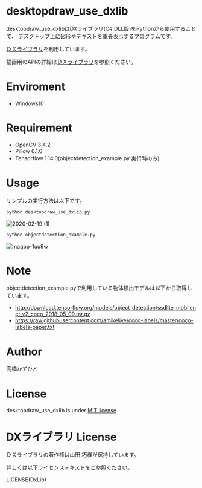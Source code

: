 # desktopdraw_use_dxlib
desktopdraw_use_dxlibはDXライブラリ(C# DLL版)をPythonから使用することで、
デスクトップ上に図形やテキストを重畳表示するプログラムです。

[ＤＸライブラリ](https://dxlib.xsrv.jp/)を利用しています。

描画用のAPIの詳細は[ＤＸライブラリ](https://dxlib.xsrv.jp/)を参照ください。


# Enviroment

* Windows10

# Requirement

* OpenCV 3.4.2
* Pillow 6.1.0
* Tensorflow 1.14.0(objectdetection_example.py 実行時のみ)
 
# Usage
 
サンプルの実行方法は以下です。
 
```bash
python desktopdraw_use_dxlib.py
```
![2020-02-19 (1)](https://user-images.githubusercontent.com/37477845/74846324-9f77e280-5373-11ea-9e5f-a13ab67c86fd.png)
 
```bash
python objectdetection_example.py
```
![maqbp-1uu9w](https://user-images.githubusercontent.com/37477845/74846159-60e22800-5373-11ea-8920-3906fdf72f52.gif)

# Note
objectdetection_example.pyで利用している物体検出モデルは以下から取得しています。
* http://download.tensorflow.org/models/object_detection/ssdlite_mobilenet_v2_coco_2018_05_09.tar.gz
* https://raw.githubusercontent.com/amikelive/coco-labels/master/coco-labels-paper.txt

# Author
高橋かずひと
 
# License 
desktopdraw_use_dxlib is under [MIT license](https://en.wikipedia.org/wiki/MIT_License).

# DXライブラリ License 
ＤＸライブラリの著作権は山田 巧様が保持しています。

詳しくは以下ライセンステキストをご参照ください。

LICENSE(DxLib)
